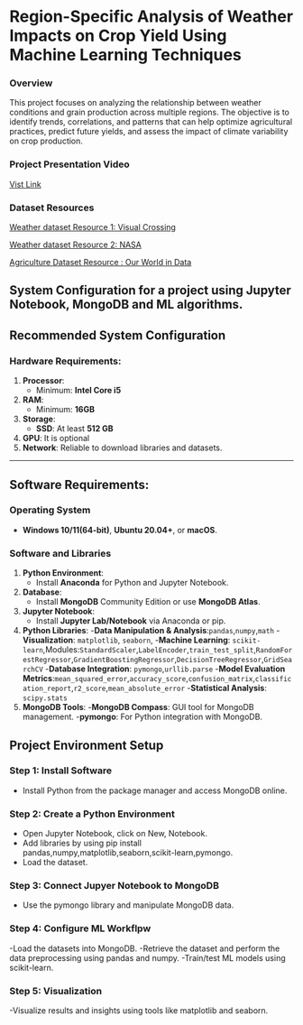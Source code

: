 
# Region-Specific Analysis of Weather Impacts on Crop Yield Using Machine Learning Techniques 

### Overview 
This project focuses on analyzing the relationship between weather conditions and grain production across multiple regions. The objective is to identify trends, correlations, and patterns that can help optimize agricultural practices, predict future yields, and assess the impact of climate variability on crop production.

### Project Presentation Video
[Vist Link](https://studentncirl-my.sharepoint.com/:f:/r/personal/x23351560_student_ncirl_ie/Documents/Programming_for_AI_Files?csf=1&web=1&e=BZP4SJ)

### Dataset Resources
[Weather dataset Resource 1: Visual Crossing](https://www.visualcrossing.com/)

[Weather dataset Resource 2: NASA](https://power.larc.nasa.gov/)

[Agriculture Dataset Resource : Our World in Data]( https://ourworldindata.org/agricultural-production#explore-data-on-agricultural-production])

## System Configuration for a project using Jupyter Notebook, MongoDB and ML algorithms.

## Recommended System Configuration

### Hardware Requirements:
1. **Processor**:
   - Minimum: **Intel Core i5**
2. **RAM**:
   - Minimum: **16GB**
3. **Storage**:
   - **SSD**: At least **512 GB**
4. **GPU**: It is optional
5. **Network**: Reliable to download libraries and datasets.

---

## Software Requirements:

### Operating System
- **Windows 10/11(64-bit)**, **Ubuntu 20.04+**, or **macOS**.

### Software and Libraries
1. **Python Environment**:
   - Install **Anaconda** for Python and Jupyter Notebook.
2. **Database**:
   - Install **MongoDB** Community Edition or use **MongoDB Atlas**.
3. **Jupyter Notebook**:
   - Install **Jupyter Lab/Notebook** via Anaconda or pip.
4. **Python Libraries**:
   -**Data Manipulation & Analysis**:`pandas`,`numpy`,`math`
   -**Visualization**: `matplotlib`, `seaborn`,
   -**Machine Learning**: `scikit-learn`,Modules:`StandardScaler`,`LabelEncoder`,`train_test_split`,`RandomForestRegressor`,`GradientBoostingRegressor`,`DecisionTreeRegressor`,`GridSearchCV`
   -**Database Integration**: `pymongo`,`urllib.parse`
   -**Model Evaluation Metrics**:`mean_squared_error`,`accuracy_score`,`confusion_matrix`,`classification_report`,`r2_score`,`mean_absolute_error`
   -**Statistical Analysis**: `scipy.stats`
6. **MongoDB Tools**:
   -**MongoDB Compass**: GUI tool for MongoDB management.
   -**pymongo**: For Python integration with MongoDB.

## Project Environment Setup

### Step 1: Install Software
- Install Python from the package manager and access MongoDB online.

### Step 2: Create a Python Environment
- Open Jupyter Notebook, click on New, Notebook.
- Add libraries by using pip install pandas,numpy,matplotlib,seaborn,scikit-learn,pymongo.
- Load the dataset.

### Step 3: Connect Jupyer Notebook to MongoDB
- Use the pymongo library and manipulate MongoDB data.

### Step 4: Configure ML Workflpw
-Load the datasets into MongoDB.
-Retrieve the dataset and perform the data preprocessing using pandas and numpy.
-Train/test ML models using scikit-learn.

### Step 5: Visualization
-Visualize results and insights using tools like matplotlib and seaborn.